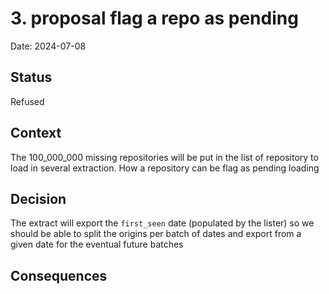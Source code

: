 # 3. proposal flag a repo as pending

Date: 2024-07-08

## Status

Refused

## Context

The 100_000_000 missing repositories will be put in the list of repository to load in several extraction.
How a repository can be flag as pending loading

## Decision

The extract will export the `first_seen` date (populated by the lister) so we should be able to
split the origins per batch of dates and export from a given date for the eventual future batches

## Consequences

